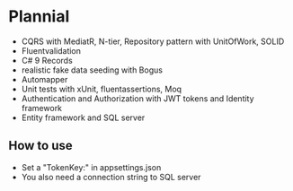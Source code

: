 # Plannial

- CQRS with MediatR, N-tier, Repository pattern with UnitOfWork, SOLID
- Fluentvalidation
- C# 9 Records 
- realistic fake data seeding with Bogus 
- Automapper
- Unit tests with xUnit, fluentassertions, Moq
- Authentication and Authorization with JWT tokens and Identity framework
- Entity framework and SQL server

## How to use
- Set a "TokenKey:" in appsettings.json
- You also need a connection string to SQL server


